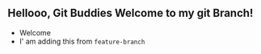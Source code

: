 ## Hellooo, Git Buddies Welcome to my git Branch!

- Welcome
- I' am adding this from `feature-branch`
